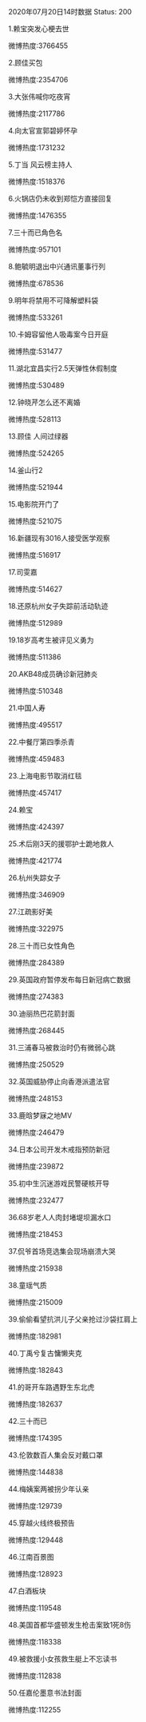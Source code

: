 2020年07月20日14时数据
Status: 200

1.赖宝突发心梗去世

微博热度:3766455

2.顾佳买包

微博热度:2354706

3.大张伟喊你吃夜宵

微博热度:2117786

4.向太官宣郭碧婷怀孕

微博热度:1731232

5.丁当 风云榜主持人

微博热度:1518376

6.火锅店仍未收到郑恺方直接回复

微博热度:1476355

7.三十而已角色名

微博热度:957101

8.鲍毓明退出中兴通讯董事行列

微博热度:678536

9.明年将禁用不可降解塑料袋

微博热度:533261

10.卡姆容留他人吸毒案今日开庭

微博热度:531477

11.湖北宜昌实行2.5天弹性休假制度

微博热度:530489

12.钟晓芹怎么还不离婚

微博热度:528113

13.顾佳 人间过绿器

微博热度:524265

14.釜山行2

微博热度:521944

15.电影院开门了

微博热度:521075

16.新疆现有3016人接受医学观察

微博热度:516917

17.司雯嘉

微博热度:514627

18.还原杭州女子失踪前活动轨迹

微博热度:512989

19.18岁高考生被评见义勇为

微博热度:511386

20.AKB48成员确诊新冠肺炎

微博热度:510348

21.中国人寿

微博热度:495517

22.中餐厅第四季杀青

微博热度:459483

23.上海电影节取消红毯

微博热度:457417

24.赖宝

微博热度:424397

25.术后刚3天的援鄂护士跪地救人

微博热度:421774

26.杭州失踪女子

微博热度:346909

27.江疏影好美

微博热度:322975

28.三十而已女性角色

微博热度:284389

29.英国政府暂停发布每日新冠病亡数据

微博热度:274383

30.迪丽热巴花箭封面

微博热度:268445

31.三浦春马被救治时仍有微弱心跳

微博热度:250529

32.英国威胁停止向香港派遣法官

微博热度:248153

33.鹿晗梦寐之地MV

微博热度:246479

34.日本公司开发木戒指预防新冠

微博热度:239872

35.初中生沉迷游戏民警硬核开导

微博热度:232477

36.68岁老人人肉封堵堤坝漏水口

微博热度:218453

37.侃爷首场竞选集会现场崩溃大哭

微博热度:215938

38.童瑶气质

微博热度:215009

39.偷偷看望抗洪儿子父亲抢过沙袋扛肩上

微博热度:182981

40.丁禹兮复古慵懒夹克

微博热度:182843

41.的哥开车路遇野生东北虎

微博热度:182637

42.三十而已

微博热度:174395

43.伦敦数百人集会反对戴口罩

微博热度:144838

44.梅姨案两被拐少年认亲

微博热度:129739

45.穿越火线终极预告

微博热度:129448

46.江南百景图

微博热度:128923

47.白酒板块

微博热度:119548

48.美国首都华盛顿发生枪击案致1死8伤

微博热度:118338

49.被救援小女孩救生艇上不忘读书

微博热度:112838

50.任嘉伦墨意书法封面

微博热度:112255

